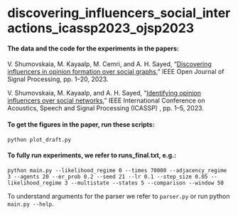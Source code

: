 # discovering_influencers_social_interactions_icassp2023_ojsp2023

#### The data and the code for the experiments in the papers: 

V. Shumovskaia, M. Kayaalp, M. Cemri, and A. H. Sayed, “[Discovering influencers in opinion formation over social graphs](https://ieeexplore.ieee.org/document/10079214),” IEEE Open Journal of Signal Processing, pp. 1–20, 2023.

V. Shumovskaia, M. Kayaalp, and A. H. Sayed, “[Identifying opinion influencers over social networks](https://ieeexplore.ieee.org/document/10094722),” IEEE International Conference on Acoustics, Speech and Signal Processing (ICASSP) , pp. 1–5, 2023.

#### To get the figures in the paper, run these scripts:
```
python plot_draft.py
```

#### To fully run experiments, we refer to runs_final.txt, e.g.:

```
python main.py --likelihood_regime 0 --times 70000 --adjacency_regime 3 --agents 20 --er_prob 0.2 --seed 21 --lr 0.1 --step_size 0.05 --likelihood_regime 3 --multistate --states 5 --comparison --window 50
```

To understand arguments for the parser we refer to ```parser.py``` or run python ```main.py --help```.
